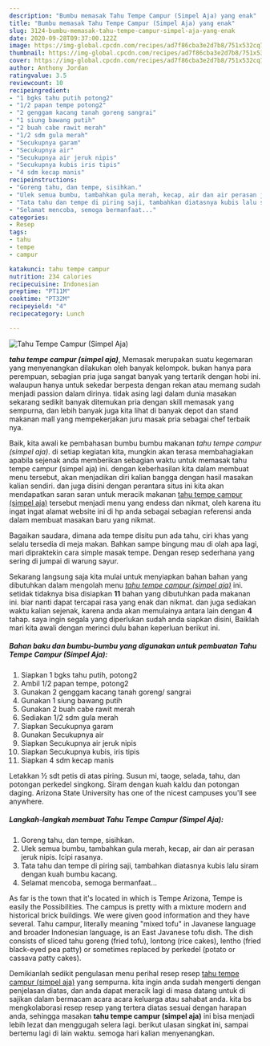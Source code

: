 ```yaml
---
description: "Bumbu memasak Tahu Tempe Campur (Simpel Aja) yang enak"
title: "Bumbu memasak Tahu Tempe Campur (Simpel Aja) yang enak"
slug: 3124-bumbu-memasak-tahu-tempe-campur-simpel-aja-yang-enak
date: 2020-09-28T09:37:00.122Z
image: https://img-global.cpcdn.com/recipes/ad7f86cba3e2d7b8/751x532cq70/tahu-tempe-campur-simpel-aja-foto-resep-utama.jpg
thumbnail: https://img-global.cpcdn.com/recipes/ad7f86cba3e2d7b8/751x532cq70/tahu-tempe-campur-simpel-aja-foto-resep-utama.jpg
cover: https://img-global.cpcdn.com/recipes/ad7f86cba3e2d7b8/751x532cq70/tahu-tempe-campur-simpel-aja-foto-resep-utama.jpg
author: Anthony Jordan
ratingvalue: 3.5
reviewcount: 10
recipeingredient:
- "1 bgks tahu putih potong2"
- "1/2 papan tempe potong2"
- "2 genggam kacang tanah goreng sangrai"
- "1 siung bawang putih"
- "2 buah cabe rawit merah"
- "1/2 sdm gula merah"
- "Secukupnya garam"
- "Secukupnya air"
- "Secukupnya air jeruk nipis"
- "Secukupnya kubis iris tipis"
- "4 sdm kecap manis"
recipeinstructions:
- "Goreng tahu, dan tempe, sisihkan."
- "Ulek semua bumbu, tambahkan gula merah, kecap, air dan air perasan jeruk nipis. Icipi rasanya."
- "Tata tahu dan tempe di piring saji, tambahkan diatasnya kubis lalu siram dengan kuah bumbu kacang."
- "Selamat mencoba, semoga bermanfaat..."
categories:
- Resep
tags:
- tahu
- tempe
- campur

katakunci: tahu tempe campur 
nutrition: 234 calories
recipecuisine: Indonesian
preptime: "PT11M"
cooktime: "PT32M"
recipeyield: "4"
recipecategory: Lunch

---
```



![Tahu Tempe Campur (Simpel Aja)](https://img-global.cpcdn.com/recipes/ad7f86cba3e2d7b8/751x532cq70/tahu-tempe-campur-simpel-aja-foto-resep-utama.jpg)

<b><i>tahu tempe campur (simpel aja)</i></b>, Memasak merupakan suatu kegemaran yang menyenangkan dilakukan oleh banyak kelompok. bukan hanya para perempuan, sebagian pria juga sangat banyak yang tertarik dengan hobi ini. walaupun hanya untuk sekedar berpesta dengan rekan atau memang sudah menjadi passion dalam dirinya. tidak asing lagi dalam dunia masakan sekarang sedikit banyak ditemukan pria dengan skill memasak yang sempurna, dan lebih banyak juga kita lihat di banyak depot dan stand makanan mall yang mempekerjakan juru masak pria sebagai chef terbaik nya.

Baik, kita awali ke pembahasan bumbu bumbu makanan <i>tahu tempe campur (simpel aja)</i>. di setiap kegiatan kita, mungkin akan terasa membahagiakan apabila sejenak anda memberikan sebagian waktu untuk memasak tahu tempe campur (simpel aja) ini. dengan keberhasilan kita dalam membuat menu tersebut, akan menjadikan diri kalian bangga dengan hasil masakan kalian sendiri. dan juga disini dengan perantara situs ini kita akan mendapatkan saran saran untuk meracik makanan <u>tahu tempe campur (simpel aja)</u> tersebut menjadi menu yang endess dan nikmat, oleh karena itu ingat ingat alamat website ini di hp anda sebagai sebagian referensi anda dalam membuat masakan baru yang nikmat.

Bagaikan saudara, dimana ada tempe disitu pun ada tahu, ciri khas yang selalu tersedia di meja makan. Bahkan sampe bingung mau di olah apa lagi, mari dipraktekin cara simple masak tempe. Dengan resep sederhana yang sering di jumpai di warung sayur.


Sekarang langsung saja kita mulai untuk menyiapkan bahan bahan yang dibutuhkan dalam mengolah menu <u><i>tahu tempe campur (simpel aja)</i></u> ini. setidak tidaknya bisa disiapkan <b>11</b> bahan yang dibutuhkan pada makanan ini. biar nanti dapat tercapai rasa yang enak dan nikmat. dan juga sediakan waktu kalian sejenak, karena anda akan memulainya antara lain dengan <b>4</b> tahap. saya ingin segala yang diperlukan sudah anda siapkan disini, Baiklah mari kita awali dengan merinci dulu bahan keperluan berikut ini.

<!--inarticleads1-->

##### Bahan baku dan bumbu-bumbu yang digunakan untuk pembuatan Tahu Tempe Campur (Simpel Aja):

1. Siapkan 1 bgks tahu putih, potong2
1. Ambil 1/2 papan tempe, potong2
1. Gunakan 2 genggam kacang tanah goreng/ sangrai
1. Gunakan 1 siung bawang putih
1. Gunakan 2 buah cabe rawit merah
1. Sediakan 1/2 sdm gula merah
1. Siapkan Secukupnya garam
1. Gunakan Secukupnya air
1. Siapkan Secukupnya air jeruk nipis
1. Siapkan Secukupnya kubis, iris tipis
1. Siapkan 4 sdm kecap manis


Letakkan ½ sdt petis di atas piring. Susun mi, taoge, selada, tahu, dan potongan perkedel singkong. Siram dengan kuah kaldu dan potongan daging. Arizona State University has one of the nicest campuses you&#39;ll see anywhere. 

<!--inarticleads2-->

##### Langkah-langkah membuat Tahu Tempe Campur (Simpel Aja):

1. Goreng tahu, dan tempe, sisihkan.
1. Ulek semua bumbu, tambahkan gula merah, kecap, air dan air perasan jeruk nipis. Icipi rasanya.
1. Tata tahu dan tempe di piring saji, tambahkan diatasnya kubis lalu siram dengan kuah bumbu kacang.
1. Selamat mencoba, semoga bermanfaat...


As far is the town that it&#39;s located in which is Tempe Arizona, Tempe is easily the Possibilities. The campus is pretty with a mixture modern and historical brick buildings. We were given good information and they have several. Tahu campur, literally meaning &#34;mixed tofu&#34; in Javanese language and broader Indonesian language, is an East Javanese tofu dish. The dish consists of sliced tahu goreng (fried tofu), lontong (rice cakes), lentho (fried black-eyed pea patty) or sometimes replaced by perkedel (potato or cassava patty cakes). 

Demikianlah sedikit pengulasan menu perihal resep resep <u>tahu tempe campur (simpel aja)</u> yang sempurna. kita ingin anda sudah mengerti dengan penjelasan diatas, dan anda dapat meracik lagi di masa datang untuk di sajikan dalam bermacam acara acara keluarga atau sahabat anda. kita bs mengkolaborasi resep resep yang tertera diatas sesuai dengan harapan anda, sehingga masakan <b>tahu tempe campur (simpel aja)</b> ini bisa menjadi lebih lezat dan menggugah selera lagi. berikut ulasan singkat ini, sampai bertemu lagi di lain waktu. semoga hari kalian menyenangkan.
